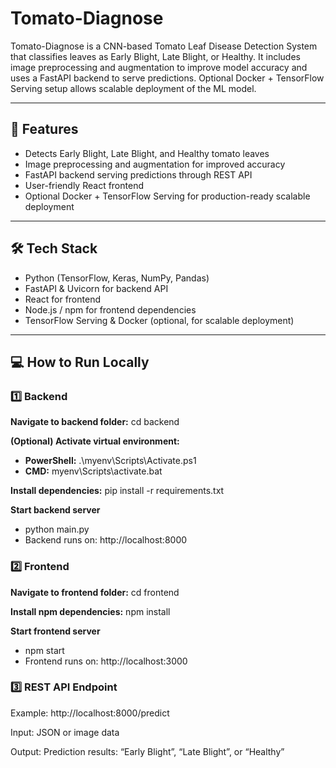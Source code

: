# Tomato-Diagnose

Tomato-Diagnose is a CNN-based Tomato Leaf Disease Detection System that classifies leaves as Early Blight, Late Blight, or Healthy. 
It includes image preprocessing and augmentation to improve model accuracy and uses a FastAPI backend to serve predictions. 
Optional Docker + TensorFlow Serving setup allows scalable deployment of the ML model.

---

## 🚀 Features
- Detects Early Blight, Late Blight, and Healthy tomato leaves
- Image preprocessing and augmentation for improved accuracy
- FastAPI backend serving predictions through REST API
- User-friendly React frontend
- Optional Docker + TensorFlow Serving for production-ready scalable deployment

---

## 🛠 Tech Stack
- Python (TensorFlow, Keras, NumPy, Pandas)
- FastAPI & Uvicorn for backend API
- React for frontend
- Node.js / npm for frontend dependencies
- TensorFlow Serving & Docker (optional, for scalable deployment)

---
## 💻 How to Run Locally

### 1️⃣ Backend
**Navigate to backend folder:**
cd backend

**(Optional) Activate virtual environment:**
- **PowerShell:**
.\myenv\Scripts\Activate.ps1
- **CMD:**
myenv\Scripts\activate.bat

**Install dependencies:**
pip install -r requirements.txt

**Start backend server**
- python main.py
- Backend runs on: http://localhost:8000

### 2️⃣ Frontend
**Navigate to frontend folder:**
cd frontend

**Install npm dependencies:**
npm install

**Start frontend server**
- npm start
- Frontend runs on: http://localhost:3000

### 3️⃣ REST API Endpoint
Example: http://localhost:8000/predict

Input: JSON or image data

Output: Prediction results: “Early Blight”, “Late Blight”, or “Healthy”


